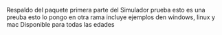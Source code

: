 Respaldo del paquete primera parte del Simulador prueba
esto es una preuba
esto lo pongo en otra rama
incluye ejemplos den windows, linux y mac
Disponible para todas las edades
